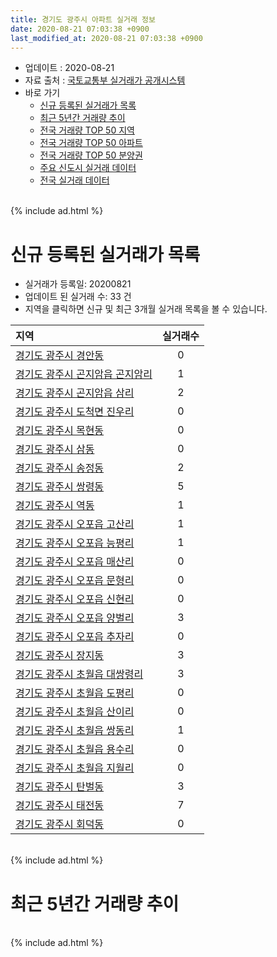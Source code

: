 ```yaml
---
title: 경기도 광주시 아파트 실거래 정보
date: 2020-08-21 07:03:38 +0900
last_modified_at: 2020-08-21 07:03:38 +0900
---
```


* 업데이트 : 2020-08-21
* 자료 출처 : [국토교통부 실거래가 공개시스템](http://rt.molit.go.kr)
* 바로 가기
    * [신규 등록된 실거래가 목록](#신규-등록된-실거래가-목록)
    * [최근 5년간 거래량 추이](#최근-5년간-거래량-추이)
    * [전국 거래량 TOP 50 지역](https://inasie.github.io/apt-trade-info/최근-3개월-전국에서-가장-거래가-많이-발생한-지역)
    * [전국 거래량 TOP 50 아파트](https://inasie.github.io/apt-trade-info/최근-3개월-전국에서-가장-거래가-많이-발생한-아파트)
    * [전국 거래량 TOP 50 분양권](https://inasie.github.io/apt-trade-info/최근-3개월-전국에서-가장-거래가-많이-발생한-분양권)
    * [주요 신도시 실거래 데이터](https://inasie.github.io/apt-trade-info/주요-신도시)
    * [전국 실거래 데이터](https://inasie.github.io/apt-trade-info/전국)

<br>
{% include ad.html %}
<br>

# 신규 등록된 실거래가 목록
* 실거래가 등록일: 20200821
* 업데이트 된 실거래 수: 33 건
* 지역을 클릭하면 신규 및 최근 3개월 실거래 목록을 볼 수 있습니다.


|지역|실거래수|
|:---|:---:|
|[경기도 광주시 경안동](https://inasie.github.io/apt-trade-info/경기도-광주시-경안동)|0|
|[경기도 광주시 곤지암읍 곤지암리](https://inasie.github.io/apt-trade-info/경기도-광주시-곤지암읍-곤지암리)|1|
|[경기도 광주시 곤지암읍 삼리](https://inasie.github.io/apt-trade-info/경기도-광주시-곤지암읍-삼리)|2|
|[경기도 광주시 도척면 진우리](https://inasie.github.io/apt-trade-info/경기도-광주시-도척면-진우리)|0|
|[경기도 광주시 목현동](https://inasie.github.io/apt-trade-info/경기도-광주시-목현동)|0|
|[경기도 광주시 삼동](https://inasie.github.io/apt-trade-info/경기도-광주시-삼동)|0|
|[경기도 광주시 송정동](https://inasie.github.io/apt-trade-info/경기도-광주시-송정동)|2|
|[경기도 광주시 쌍령동](https://inasie.github.io/apt-trade-info/경기도-광주시-쌍령동)|5|
|[경기도 광주시 역동](https://inasie.github.io/apt-trade-info/경기도-광주시-역동)|1|
|[경기도 광주시 오포읍 고산리](https://inasie.github.io/apt-trade-info/경기도-광주시-오포읍-고산리)|1|
|[경기도 광주시 오포읍 능평리](https://inasie.github.io/apt-trade-info/경기도-광주시-오포읍-능평리)|1|
|[경기도 광주시 오포읍 매산리](https://inasie.github.io/apt-trade-info/경기도-광주시-오포읍-매산리)|0|
|[경기도 광주시 오포읍 문형리](https://inasie.github.io/apt-trade-info/경기도-광주시-오포읍-문형리)|0|
|[경기도 광주시 오포읍 신현리](https://inasie.github.io/apt-trade-info/경기도-광주시-오포읍-신현리)|0|
|[경기도 광주시 오포읍 양벌리](https://inasie.github.io/apt-trade-info/경기도-광주시-오포읍-양벌리)|3|
|[경기도 광주시 오포읍 추자리](https://inasie.github.io/apt-trade-info/경기도-광주시-오포읍-추자리)|0|
|[경기도 광주시 장지동](https://inasie.github.io/apt-trade-info/경기도-광주시-장지동)|3|
|[경기도 광주시 초월읍 대쌍령리](https://inasie.github.io/apt-trade-info/경기도-광주시-초월읍-대쌍령리)|3|
|[경기도 광주시 초월읍 도평리](https://inasie.github.io/apt-trade-info/경기도-광주시-초월읍-도평리)|0|
|[경기도 광주시 초월읍 산이리](https://inasie.github.io/apt-trade-info/경기도-광주시-초월읍-산이리)|0|
|[경기도 광주시 초월읍 쌍동리](https://inasie.github.io/apt-trade-info/경기도-광주시-초월읍-쌍동리)|1|
|[경기도 광주시 초월읍 용수리](https://inasie.github.io/apt-trade-info/경기도-광주시-초월읍-용수리)|0|
|[경기도 광주시 초월읍 지월리](https://inasie.github.io/apt-trade-info/경기도-광주시-초월읍-지월리)|0|
|[경기도 광주시 탄벌동](https://inasie.github.io/apt-trade-info/경기도-광주시-탄벌동)|3|
|[경기도 광주시 태전동](https://inasie.github.io/apt-trade-info/경기도-광주시-태전동)|7|
|[경기도 광주시 회덕동](https://inasie.github.io/apt-trade-info/경기도-광주시-회덕동)|0|


<br>
{% include ad.html %}
<br>

# 최근 5년간 거래량 추이


<div style="width:100%;">
    <canvas id="deal_progress" height="200"></canvas>
</div>

<script>
new Chart(document.getElementById("deal_progress"), {
    type: 'line',
    data: {
        labels: ['201508','201509','201510','201511','201512','201601','201602','201603','201604','201605','201606','201607','201608','201609','201610','201611','201612','201701','201702','201703','201704','201705','201706','201707','201708','201709','201710','201711','201712','201801','201802','201803','201804','201805','201806','201807','201808','201809','201810','201811','201812','201901','201902','201903','201904','201905','201906','201907','201908','201909','201910','201911','201912','202001','202002','202003','202004','202005','202006','202007','202008'],
        datasets: [{
            label: '매매',
            pointRadius: 1,
            data: [221, 223, 277, 174, 111, 124, 120, 194, 188, 158, 186, 253, 242, 220, 252, 138, 99, 84, 118, 161, 146, 205, 218, 210, 144, 140, 123, 127, 94, 220, 290, 459, 291, 297, 243, 204, 301, 303, 229, 157, 141, 141, 107, 171, 187, 198, 196, 377, 435, 294, 323, 276, 317, 322, 690, 650, 476, 570, 931, 617, 145],
            borderColor: "rgba(255, 201, 14, 1)",
            backgroundColor: "rgba(255, 201, 14, 0.5)",
            fill: false,
            lineTension: 0
        },{
            label: '전월세',
            pointRadius: 1,
            data: [232, 178, 215, 184, 166, 148, 172, 202, 213, 178, 180, 194, 207, 248, 272, 230, 257, 214, 301, 266, 185, 176, 193, 162, 191, 224, 161, 194, 207, 247, 269, 324, 243, 235, 232, 235, 253, 245, 274, 204, 211, 252, 212, 250, 207, 202, 186, 217, 278, 279, 314, 268, 289, 308, 363, 235, 217, 250, 272, 215, 67],
            borderColor: "rgba(0, 141, 185, 1)",
            backgroundColor: "rgba(0, 141, 185, 0.5)",
            fill: false,
            lineTension: 0
        }
        ]
    },
    options: {
        responsive: true,
        title: {
            display: false
        },
        tooltips: {
            mode: 'index',
            intersect: false
        },
        hover: {
            mode: 'nearest',
            intersect: true
        },
        scales: {
            xAxes: [{
                display: true,
                scaleLabel: {
                    display: true,
                    labelString: '년/월'
                }
            }],
            yAxes: [{
                display: true,
                ticks: {
                    suggestedMin: 0,
                },
                scaleLabel: {
                    display: true,
                    labelString: '실거래 수'
                }
            }]
        }
    }
});

</script>


<br>
{% include ad.html %}
<br>

